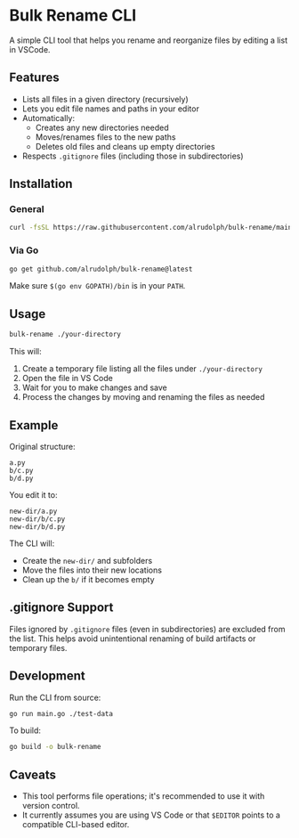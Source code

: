 # Bulk Rename CLI

A simple CLI tool that helps you rename and reorganize files by editing a list in VSCode.

## Features

* Lists all files in a given directory (recursively)
* Lets you edit file names and paths in your editor
* Automatically:
  * Creates any new directories needed
  * Moves/renames files to the new paths
  * Deletes old files and cleans up empty directories
* Respects `.gitignore` files (including those in subdirectories)

## Installation

### General

```bash
curl -fsSL https://raw.githubusercontent.com/alrudolph/bulk-rename/main/install.sh | bash
```

### Via Go

```bash
go get github.com/alrudolph/bulk-rename@latest
```

Make sure `$(go env GOPATH)/bin` is in your `PATH`.

## Usage

```bash
bulk-rename ./your-directory
```

This will:

1. Create a temporary file listing all the files under `./your-directory`
2. Open the file in VS Code
3. Wait for you to make changes and save
4. Process the changes by moving and renaming the files as needed

## Example

Original structure:

```
a.py
b/c.py
b/d.py
```

You edit it to:

```
new-dir/a.py
new-dir/b/c.py
new-dir/b/d.py
```

The CLI will:

* Create the `new-dir/` and subfolders
* Move the files into their new locations
* Clean up the `b/` if it becomes empty

## .gitignore Support

Files ignored by `.gitignore` files (even in subdirectories) are excluded from the list. This helps avoid unintentional renaming of build artifacts or temporary files.

## Development

Run the CLI from source:

```bash
go run main.go ./test-data
```

To build:

```bash
go build -o bulk-rename
```

## Caveats

* This tool performs file operations; it's recommended to use it with version control.
* It currently assumes you are using VS Code or that `$EDITOR` points to a compatible CLI-based editor.
